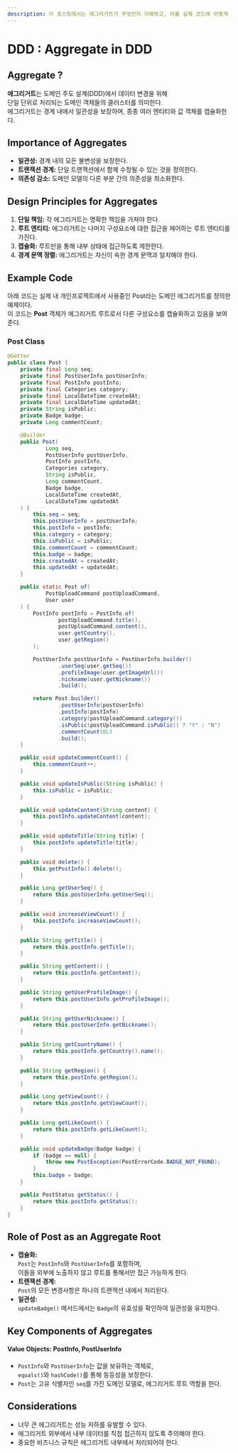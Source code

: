 ```yaml
---
description: 이 포스팅에서는 에그리거트가 무엇인지 이해하고, 이를 실제 코드에 어떻게 적용하는지 살펴볼 것이다.
---
```


# DDD : Aggregate in DDD

## Aggregate ?

**에그리거트**는 도메인 주도 설계(DDD)에서 데이터 변경을 위해 \
단일 단위로 처리되는 도메인 객체들의 클러스터를 의미한다. \
에그리거트는 경계 내에서 일관성을 보장하며, 종종 여러 엔티티와 값 객체를 캡슐화한다.

## Importance of Aggregates

* **일관성:** 경계 내의 모든 불변성을 보장한다.
* **트랜잭션 경계:** 단일 트랜잭션에서 함께 수정될 수 있는 것을 정의한다.
* **의존성 감소:** 도메인 모델의 다른 부분 간의 의존성을 최소화한다.

## Design Principles for Aggregates

1. **단일 책임:** 각 에그리거트는 명확한 책임을 가져야 한다.
2. **루트 엔티티:** 에그리거트는 나머지 구성요소에 대한 접근을 제어하는 루트 엔티티를 가진다.
3. **캡슐화:** 루트만을 통해 내부 상태에 접근하도록 제한한다.
4. **경계 문맥 정렬:** 에그리거트는 자신이 속한 경계 문맥과 일치해야 한다.

## Example Code

아래 코드는 실제 내 개인프로젝트에서 사용중인 Post라는 도메인 에그리거트를 정의한 예제이다. \
이 코드는 **Post** 객체가 에그리거트 루트로서 다른 구성요소를 캡슐화하고 있음을 보여준다.

### Post Class

```java
@Getter
public class Post {
    private final Long seq;
    private final PostUserInfo postUserInfo;
    private final PostInfo postInfo;
    private final Categories category;
    private final LocalDateTime createdAt;
    private final LocalDateTime updatedAt;
    private String isPublic;
    private Badge badge;
    private Long commentCount;

    @Builder
    public Post(
            Long seq,
            PostUserInfo postUserInfo,
            PostInfo postInfo,
            Categories category,
            String isPublic,
            Long commentCount,
            Badge badge,
            LocalDateTime createdAt,
            LocalDateTime updatedAt
    ) {
        this.seq = seq;
        this.postUserInfo = postUserInfo;
        this.postInfo = postInfo;
        this.category = category;
        this.isPublic = isPublic;
        this.commentCount = commentCount;
        this.badge = badge;
        this.createdAt = createdAt;
        this.updatedAt = updatedAt;
    }

    public static Post of(
            PostUploadCommand postUploadCommand,
            User user
    ) {
        PostInfo postInfo = PostInfo.of(
                postUploadCommand.title(),
                postUploadCommand.content(),
                user.getCountry(),
                user.getRegion()
        );

        PostUserInfo postUserInfo = PostUserInfo.builder()
                .userSeq(user.getSeq())
                .profileImage(user.getImageUrl())
                .nickname(user.getNickname())
                .build();

        return Post.builder()
                .postUserInfo(postUserInfo)
                .postInfo(postInfo)
                .category(postUploadCommand.category())
                .isPublic(postUploadCommand.isPublic() ? "Y" : "N")
                .commentCount(0L)
                .build();
    }

    public void updateCommentCount() {
        this.commentCount++;
    }

    public void updateIsPublic(String isPublic) {
        this.isPublic = isPublic;
    }

    public void updateContent(String content) {
        this.postInfo.updateContent(content);
    }

    public void updateTitle(String title) {
        this.postInfo.updateTitle(title);
    }

    public void delete() {
        this.getPostInfo().delete();
    }

    public Long getUserSeq() {
        return this.postUserInfo.getUserSeq();
    }

    public void increaseViewCount() {
        this.postInfo.increaseViewCount();
    }

    public String getTitle() {
        return this.postInfo.getTitle();
    }

    public String getContent() {
        return this.postInfo.getContent();
    }

    public String getUserProfileImage() {
        return this.postUserInfo.getProfileImage();
    }

    public String getUserNickname() {
        return this.postUserInfo.getNickname();
    }

    public String getCountryName() {
        return this.postInfo.getCountry().name();
    }

    public String getRegion() {
        return this.postInfo.getRegion();
    }

    public Long getViewCount() {
        return this.postInfo.getViewCount();
    }

    public Long getLikeCount() {
        return this.postInfo.getLikeCount();
    }

    public void updateBadge(Badge badge) {
        if (badge == null) {
            throw new PostException(PostErrorCode.BADGE_NOT_FOUND);
        }
        this.badge = badge;
    }

    public PostStatus getStatus() {
        return this.postInfo.getStatus();
    }
}
```

## Role of Post as an Aggregate Root

* **캡슐화:** \
  `Post`는 `PostInfo`와 `PostUserInfo`를 포함하며, \
  이들을 외부에 노출하지 않고 루트를 통해서만 접근 가능하게 한다.
* **트랜잭션 경계:** \
  `Post`의 모든 변경사항은 하나의 트랜잭션 내에서 처리된다.
* **일관성:** \
  `updateBadge()` 메서드에서는 `Badge`의 유효성을 확인하여 일관성을 유지한다.

## Key Components of Aggregates

#### Value Objects: PostInfo, PostUserInfo

* `PostInfo`와 `PostUserInfo`는 값을 보유하는 객체로, \
  `equals()`와 `hashCode()`를 통해 동등성을 보장한다.
* `Post`는 고유 식별자인 `seq`를 가진 도메인 모델로, 에그리거트 루트 역할을 한다.

## Considerations

* &#x20;너무 큰 에그리거트는 성능 저하를 유발할 수 있다.
* 에그리거트 외부에서 내부 데이터를 직접 접근하지 않도록 주의해야 한다.
* 중요한 비즈니스 규칙은 에그리거트 내부에서 처리되어야 한다.
